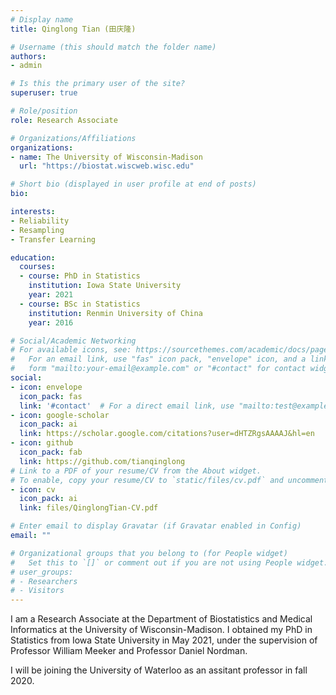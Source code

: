 ```yaml
---
# Display name
title: Qinglong Tian (田庆隆)

# Username (this should match the folder name)
authors:
- admin

# Is this the primary user of the site?
superuser: true

# Role/position
role: Research Associate

# Organizations/Affiliations
organizations:
- name: The University of Wisconsin-Madison
  url: "https://biostat.wiscweb.wisc.edu"

# Short bio (displayed in user profile at end of posts)
bio: 

interests:
- Reliability
- Resampling
- Transfer Learning

education:
  courses:
  - course: PhD in Statistics
    institution: Iowa State University
    year: 2021
  - course: BSc in Statistics
    institution: Renmin University of China
    year: 2016

# Social/Academic Networking
# For available icons, see: https://sourcethemes.com/academic/docs/page-builder/#icons
#   For an email link, use "fas" icon pack, "envelope" icon, and a link in the
#   form "mailto:your-email@example.com" or "#contact" for contact widget.
social:
- icon: envelope
  icon_pack: fas
  link: '#contact'  # For a direct email link, use "mailto:test@example.org".
- icon: google-scholar
  icon_pack: ai
  link: https://scholar.google.com/citations?user=dHTZRgsAAAAJ&hl=en
- icon: github
  icon_pack: fab
  link: https://github.com/tianqinglong
# Link to a PDF of your resume/CV from the About widget.
# To enable, copy your resume/CV to `static/files/cv.pdf` and uncomment the lines below.
- icon: cv
  icon_pack: ai
  link: files/QinglongTian-CV.pdf

# Enter email to display Gravatar (if Gravatar enabled in Config)
email: ""

# Organizational groups that you belong to (for People widget)
#   Set this to `[]` or comment out if you are not using People widget.
# user_groups:
# - Researchers
# - Visitors
---
```

I am a Research Associate at the Department of Biostatistics and Medical Informatics at the University of Wisconsin-Madison. I obtained my PhD in Statistics from Iowa State University in May 2021, under the supervision of Professor William Meeker and Professor Daniel Nordman.

I will be joining the University of Waterloo as an assitant professor in fall 2020.